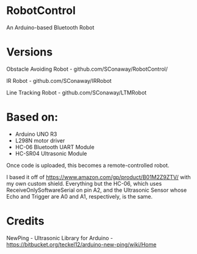 # RobotControl
An Arduino-based Bluetooth Robot

Versions
===

Obstacle Avoiding Robot - github.com/SConaway/RobotControl/

IR Robot - github.com/SConaway/IRRobot

Line Tracking Robot - github.com/SConaway/LTMRobot

Based on:
===
*  Arduino UNO R3
*  L298N motor driver
*  HC-06 Bluetooth UART Module
*  HC-SR04 Ultrasonic Module

Once code is uploaded, this becomes a remote-controlled robot.

I based it off of https://www.amazon.com/gp/product/B01M2Z9ZTV/ with my own custom shield. Everything but the HC-06, which uses ReceiveOnlySoftwareSerial on pin A2, and the Ultrasonic Sensor whose Echo and Trigger are A0 and A1, respectively, is the same.

Credits
===

NewPing - Ultrasonic Library for Arduino - https://bitbucket.org/teckel12/arduino-new-ping/wiki/Home
